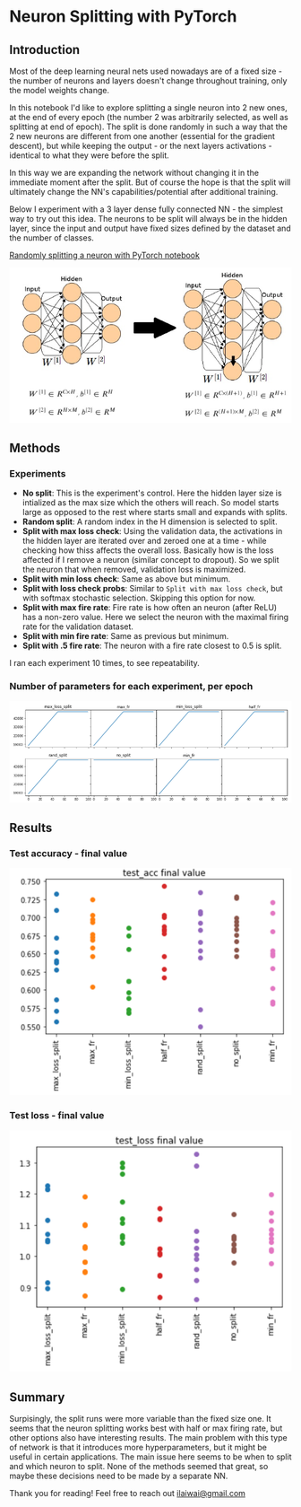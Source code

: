 # Neuron Splitting with PyTorch
## Introduction
Most of the deep learning neural nets used nowadays are of a fixed size - the number of neurons and layers doesn't change throughout training, only the model weights change.

In this notebook I'd like to explore splitting a single neuron into 2 new ones, at the end of every epoch (the number 2 was arbitrarily selected, as well as splitting at end of epoch). The split is done randomly in such a way that the 2 new neurons are different from one another (essential for the gradient descent), but while keeping the output - or the next layers activations - identical to what they were before the split.

In this way we are expanding the network without changing it in the immediate moment after the split. But of course the hope is that the split will ultimately change the NN's capabilities/potential after additional training.

Below I experiment with a 3 layer dense fully connected NN - the simplest way to try out this idea. The neurons to be split will always be in the hidden layer, since the input and output have fixed sizes defined by the dataset and the number of classes.

[Randomly splitting a neuron with PyTorch notebook](https://nbviewer.jupyter.org/github/ilaiw/neuron-split/blob/main/neuron-split-2.ipynb)

![Neuron split diagram](Neuron-split.jpg)

## Methods
### Experiments
* **No split**: This is the experiment's control. Here the hidden layer size is intialized as the max size which the others will reach. So model starts large as opposed to the rest where starts small and expands with splits.
* **Random split**: A random index in the H dimension is selected to split.
* **Split with max loss check**: Using the validation data, the activations in the hidden layer are iterated over and zeroed one at a time - while checking how thiss affects the overall loss. Basically how is the loss affected if I remove a neuron (similar concept to dropout). So we split the neuron that when removed, validation loss is maximized.
* **Split with min loss check**: Same as above but minimum.
* **Split with loss check probs**: Similar to `Split with max loss check`, but with softmax stochastic selection. Skipping this option for now.
* **Split with max fire rate**: Fire rate is how often an neuron (after ReLU) has a non-zero value. Here we select the neuron with the maximal firing rate for the validation dataset.
* **Split with min fire rate**: Same as previous but minimum.
* **Split with .5 fire rate**: The neuron with a fire rate closest to 0.5 is split.

I ran each experiment 10 times, to see repeatability.

### Number of parameters for each experiment, per epoch
![params-vs-epoch](number-of-params.PNG)

## Results

### Test accuracy - final value
![Test-accuracy-final-value](test-acc-final-val.PNG)

### Test loss - final value
![Test-loss-final-value](test-loss-final-val.PNG)

## Summary
Surpisingly, the split runs were more variable than the fixed size one.
It seems that the neuron splitting works best with half or max firing rate, but other options also have interesting results. The main problem with this type of network is that it introduces more hyperparameters, but it might be useful in certain applications.
The main issue here seems to be when to split and which neuron to split. None of the methods seemed that great, so maybe these decisions need to be made by a separate NN.

Thank you for reading! Feel free to reach out ilaiwai@gmail.com
